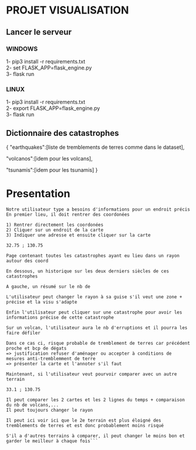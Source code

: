 # PROJET VISUALISATION

## Lancer le serveur
### WINDOWS
1- pip3 install -r requirements.txt    
2- set FLASK_APP=flask_engine.py    
3- flask run    

### LINUX
1- pip3 install -r requirements.txt    
2- export FLASK_APP=flask_engine.py    
3- flask run    

## Dictionnaire des catastrophes

{
"earthquakes":[liste de tremblements de terres comme dans le dataset],

"volcanos":[idem pour les volcans],

"tsunamis":[idem pour les tsunamis]
}


# Presentation
```
Notre utilisateur type a besoins d'informations pour un endroit précis
En premier lieu, il doit rentrer des coordonées

1) Rentrer directement les coordonées
2) Cliquer sur un endroit de la carte
3) Indiquer une adresse et ensuite cliquer sur la carte

32.75 ; 130.75

Page contenant toutes les catastrophes ayant eu lieu dans un rayon autour des coord

En dessous, un historique sur les deux derniers siècles de ces catastrophes

A gauche, un résumé sur le nb de

L'utilisateur peut changer le rayon à sa guise s'il veut une zone + précise et la visu s'adapte

Enfin l'utilisateur peut cliquer sur une catastrophe pour avoir les informations précise de cette catastrophe

Sur un volcan, l'utilisateur aura le nb d'erruptions et il pourra les faire défiler

Dans ce cas ci, risque probable de tremblement de terres car précédent proche et bcp de dégats
=> justification refuser d'aménager ou accepter à conditions de mesures anti-tremblemment de terre
=> présenter la carte et l'annoter s'il faut

Maintenant, si l'utilisateur veut pourvoir comparer avec un autre terrain

33.1 ; 130.75

Il peut comparer les 2 cartes et les 2 lignes du temps + comparaison du nb de volcans,...
Il peut toujours changer le rayon

Il peut ici voir ici que le 2e terrain est plus éloigné des tremblements de terres et est donc probablement moins risqué

S'il a d'autres terrains à comparer, il peut changer le moins bon et garder le meilleur à chaque fois```
